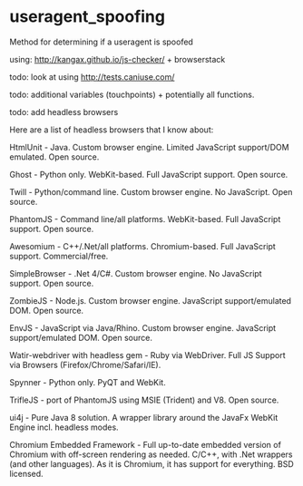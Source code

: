 # useragent_spoofing

Method for determining if a useragent is spoofed

using: http://kangax.github.io/js-checker/ + browserstack

todo: look at using http://tests.caniuse.com/

todo: additional variables (touchpoints) + potentially all functions.

todo: add headless browsers

Here are a list of headless browsers that I know about:

HtmlUnit - Java. Custom browser engine. Limited JavaScript support/DOM emulated. Open source.

Ghost - Python only. WebKit-based. Full JavaScript support. Open source.

Twill - Python/command line. Custom browser engine. No JavaScript. Open source.

PhantomJS - Command line/all platforms. WebKit-based. Full JavaScript support. Open source.

Awesomium - C++/.Net/all platforms. Chromium-based. Full JavaScript support. Commercial/free.

SimpleBrowser - .Net 4/C#. Custom browser engine. No JavaScript support. Open source.

ZombieJS - Node.js. Custom browser engine. JavaScript support/emulated DOM. Open source.

EnvJS - JavaScript via Java/Rhino. Custom browser engine. JavaScript support/emulated DOM. Open source.

Watir-webdriver with headless gem - Ruby via WebDriver. Full JS Support via Browsers (Firefox/Chrome/Safari/IE).

Spynner - Python only. PyQT and WebKit.

TrifleJS - port of PhantomJS using MSIE (Trident) and V8. Open source.

ui4j - Pure Java 8 solution. A wrapper library around the JavaFx WebKit Engine incl. headless modes.

Chromium Embedded Framework - Full up-to-date embedded version of Chromium with off-screen rendering as needed. C/C++, with .Net wrappers (and other languages). As it is Chromium, it has support for everything. BSD licensed.
